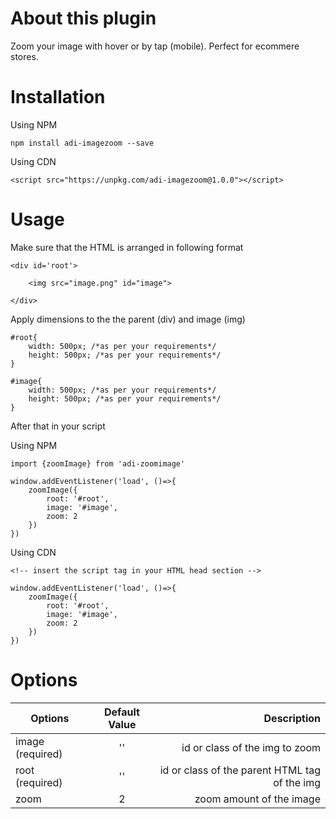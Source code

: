 # About this plugin

Zoom your image with hover or by tap (mobile). Perfect for ecommere stores.


# Installation

Using NPM

`npm install adi-imagezoom --save`


Using CDN

`<script src="https://unpkg.com/adi-imagezoom@1.0.0"></script>`


# Usage

Make sure that the HTML is arranged in following format 

```
<div id='root'>

    <img src="image.png" id="image">

</div>

```

Apply dimensions to the the parent (div) and image (img)

```
#root{
    width: 500px; /*as per your requirements*/
    height: 500px; /*as per your requirements*/
}

#image{
    width: 500px; /*as per your requirements*/
    height: 500px; /*as per your requirements*/
}

```

After that in your script  

Using NPM


```
import {zoomImage} from 'adi-zoomimage'

window.addEventListener('load', ()=>{
    zoomImage({
        root: '#root', 
        image: '#image',
        zoom: 2
    })
})

```


Using CDN

```
<!-- insert the script tag in your HTML head section -->

window.addEventListener('load', ()=>{
    zoomImage({
        root: '#root', 
        image: '#image',
        zoom: 2
    })
})

```



# Options

| Options        | Default Value           | Description  |
| ------------- |:-------------:| -----:|
| image    (required)  | '' | id or class of the img to zoom |
| root    (required)  | '' | id or class of the parent HTML tag of the img |
| zoom      |   2    |   zoom amount of the image |


